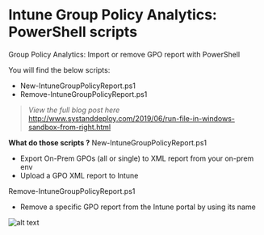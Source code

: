 # Intune Group Policy Analytics: PowerShell scripts
Group Policy Analytics: Import or remove GPO report with PowerShell

You will find the below scripts:
- New-IntuneGroupPolicyReport.ps1
- Remove-IntuneGroupPolicyReport.ps1

> *View the full blog post here*
http://www.systanddeploy.com/2019/06/run-file-in-windows-sandbox-from-right.html

**What do those scripts ?**
New-IntuneGroupPolicyReport.ps1
- Export On-Prem GPOs (all or single) to XML report from your on-prem env
- Upload a GPO XML report to Intune

Remove-IntuneGroupPolicyReport.ps1
- Remove a specific GPO report from the Intune portal by using its name

![alt text](https://github.com/damienvanrobaeys/Run-in-Sandbox/blob/master/run_ps1_preview.gif.gif)
